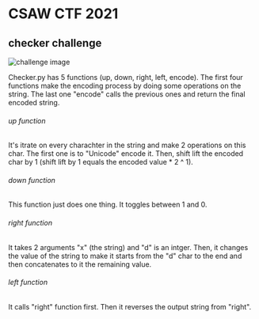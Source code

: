 # CSAW CTF 2021

## checker challenge


![challenge image](https://myoctocat.com/assets/images/base-octocat.svg)

Checker.py has 5 functions (up, down, right, left, encode). The first four functions make the encoding process by doing some operations on the string. The last one "encode" calls the previous ones and return the final encoded string.

###### up function

It's itrate on every charachter in the string and make 2 operations on this char. The first one is to "Unicode" encode it. Then, shift lift the encoded char by 1 (shift lift by 1 equals the encoded value * 2 ^ 1).

######  down function

This function just does one thing. It toggles between 1 and 0. 

###### right function

It takes 2 arguments "x" (the string) and "d" is an intger. Then, it changes the value of the string to make it starts from the "d" char to the end and then concatenates to it the remaining value. 

###### left function

It calls "right" function first. Then it reverses the output string from "right".
